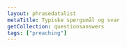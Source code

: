 ```yaml
---
layout: phrasedatalist
metaTitle: Typiske spørgsmål og svar
getCollection: questionsanswers
tags: ["preaching"]
---
```

